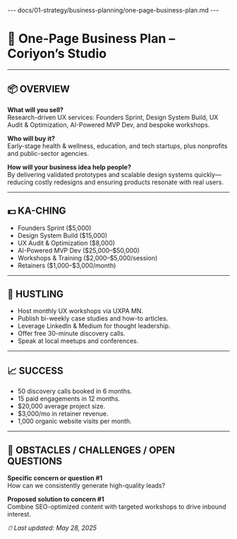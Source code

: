 --- docs/01-strategy/business-planning/one-page-business-plan.md ---
# 📝 One-Page Business Plan – Coriyon’s Studio

---

## 📦 OVERVIEW

**What will you sell?**  
Research-driven UX services: Founders Sprint, Design System Build, UX Audit & Optimization, AI-Powered MVP Dev, and bespoke workshops.

**Who will buy it?**  
Early-stage health & wellness, education, and tech startups, plus nonprofits and public-sector agencies.

**How will your business idea help people?**  
By delivering validated prototypes and scalable design systems quickly—reducing costly redesigns and ensuring products resonate with real users.

---

## 💵 KA-CHING

- Founders Sprint (\$5,000)  
- Design System Build (\$15,000)  
- UX Audit & Optimization (\$8,000)  
- AI-Powered MVP Dev (\$25,000–\$50,000)  
- Workshops & Training (\$2,000–\$5,000/session)  
- Retainers (\$1,000–\$3,000/month)

---

## 📣 HUSTLING

- Host monthly UX workshops via UXPA MN.  
- Publish bi-weekly case studies and how-to articles.  
- Leverage LinkedIn & Medium for thought leadership.  
- Offer free 30-minute discovery calls.  
- Speak at local meetups and conferences.

---

## 📈 SUCCESS

- 50 discovery calls booked in 6 months.  
- 15 paid engagements in 12 months.  
- \$20,000 average project size.  
- \$3,000/mo in retainer revenue.  
- 1,000 organic website visits per month.

---

## 🧱 OBSTACLES / CHALLENGES / OPEN QUESTIONS

**Specific concern or question #1**  
How can we consistently generate high-quality leads?

**Proposed solution to concern #1**  
Combine SEO-optimized content with targeted workshops to drive inbound interest.

_⏱ Last updated: May 28, 2025_

